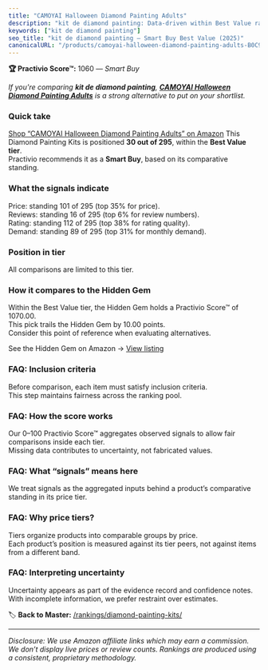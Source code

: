 ```yaml
---
title: "CAMOYAI Halloween Diamond Painting Adults"
description: "kit de diamond painting: Data-driven within Best Value ranking using the Practivio Score™. Positioned by quality, value, demand, findability, momentum."
keywords: ["kit de diamond painting"]
seo_title: "kit de diamond painting — Smart Buy Best Value (2025)"
canonicalURL: "/products/camoyai-halloween-diamond-painting-adults-B0C9QGTQWL/"
---
```


**🏆 Practivio Score™:** 1060 — _Smart Buy_


*If you're comparing **kit de diamond painting**, **[CAMOYAI Halloween Diamond Painting Adults](https://www.amazon.com/dp/B0C9QGTQWL?tag=practivio-20)** is a strong alternative to put on your shortlist.*
### Quick take
[Shop “CAMOYAI Halloween Diamond Painting Adults” on Amazon](https://www.amazon.com/dp/B0C9QGTQWL?tag=practivio-20)
This Diamond Painting Kits is positioned **30 out of 295**, within the **Best Value tier**.  
Practivio recommends it as a **Smart Buy**, based on its comparative standing.

### What the signals indicate
Price: standing 101 of 295 (top 35% for price).  
Reviews: standing 16 of 295 (top 6% for review numbers).  
Rating: standing 112 of 295 (top 38% for rating quality).  
Demand: standing 89 of 295 (top 31% for monthly demand).

### Position in tier
All comparisons are limited to this tier.

### How it compares to the Hidden Gem
Within the Best Value tier, the Hidden Gem holds a Practivio Score™ of 1070.00.  
This pick trails the Hidden Gem by 10.00 points.  
Consider this point of reference when evaluating alternatives.  

See the Hidden Gem on Amazon → [View listing](https://www.amazon.com/dp/B09FF26874?tag=practivio-20)

### FAQ: Inclusion criteria
Before comparison, each item must satisfy inclusion criteria.  
This step maintains fairness across the ranking pool.

### FAQ: How the score works
Our 0–100 Practivio Score™ aggregates observed signals to allow fair comparisons inside each tier.  
Missing data contributes to uncertainty, not fabricated values.

### FAQ: What “signals” means here
We treat signals as the aggregated inputs behind a product’s comparative standing in its price tier.

### FAQ: Why price tiers?
Tiers organize products into comparable groups by price.  
Each product’s position is measured against its tier peers, not against items from a different band.

### FAQ: Interpreting uncertainty
Uncertainty appears as part of the evidence record and confidence notes.  
With incomplete information, we prefer restraint over estimates.


🏷️ **Back to Master:** [/rankings/diamond-painting-kits/](/rankings/diamond-painting-kits/)

---
_Disclosure: We use Amazon affiliate links which may earn a commission. We don’t display live prices or review counts. Rankings are produced using a consistent, proprietary methodology._
